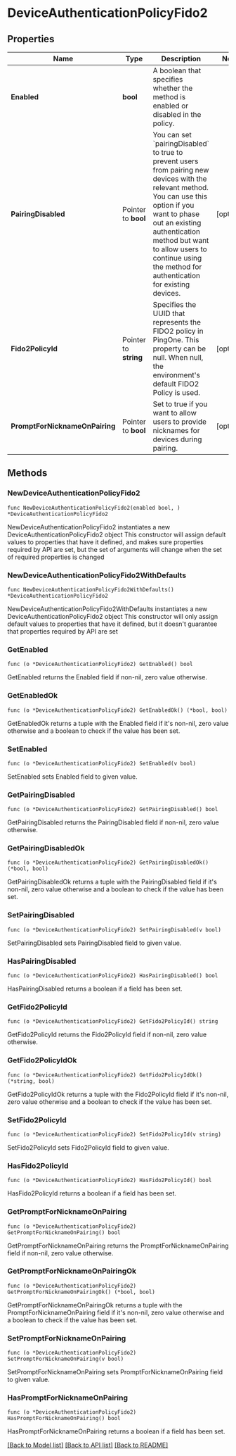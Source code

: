 # DeviceAuthenticationPolicyFido2

## Properties

Name | Type | Description | Notes
------------ | ------------- | ------------- | -------------
**Enabled** | **bool** | A boolean that specifies whether the method is enabled or disabled in the policy. | 
**PairingDisabled** | Pointer to **bool** | You can set &#x60;pairingDisabled&#x60; to true to prevent users from pairing new devices with the relevant method. You can use this option if you want to phase out an existing authentication method but want to allow users to continue using the method for authentication for existing devices. | [optional] 
**Fido2PolicyId** | Pointer to **string** | Specifies the UUID that represents the FIDO2 policy in PingOne. This property can be null. When null, the environment&#39;s default FIDO2 Policy is used. | [optional] 
**PromptForNicknameOnPairing** | Pointer to **bool** | Set to true if you want to allow users to provide nicknames for devices during pairing. | [optional] 

## Methods

### NewDeviceAuthenticationPolicyFido2

`func NewDeviceAuthenticationPolicyFido2(enabled bool, ) *DeviceAuthenticationPolicyFido2`

NewDeviceAuthenticationPolicyFido2 instantiates a new DeviceAuthenticationPolicyFido2 object
This constructor will assign default values to properties that have it defined,
and makes sure properties required by API are set, but the set of arguments
will change when the set of required properties is changed

### NewDeviceAuthenticationPolicyFido2WithDefaults

`func NewDeviceAuthenticationPolicyFido2WithDefaults() *DeviceAuthenticationPolicyFido2`

NewDeviceAuthenticationPolicyFido2WithDefaults instantiates a new DeviceAuthenticationPolicyFido2 object
This constructor will only assign default values to properties that have it defined,
but it doesn't guarantee that properties required by API are set

### GetEnabled

`func (o *DeviceAuthenticationPolicyFido2) GetEnabled() bool`

GetEnabled returns the Enabled field if non-nil, zero value otherwise.

### GetEnabledOk

`func (o *DeviceAuthenticationPolicyFido2) GetEnabledOk() (*bool, bool)`

GetEnabledOk returns a tuple with the Enabled field if it's non-nil, zero value otherwise
and a boolean to check if the value has been set.

### SetEnabled

`func (o *DeviceAuthenticationPolicyFido2) SetEnabled(v bool)`

SetEnabled sets Enabled field to given value.


### GetPairingDisabled

`func (o *DeviceAuthenticationPolicyFido2) GetPairingDisabled() bool`

GetPairingDisabled returns the PairingDisabled field if non-nil, zero value otherwise.

### GetPairingDisabledOk

`func (o *DeviceAuthenticationPolicyFido2) GetPairingDisabledOk() (*bool, bool)`

GetPairingDisabledOk returns a tuple with the PairingDisabled field if it's non-nil, zero value otherwise
and a boolean to check if the value has been set.

### SetPairingDisabled

`func (o *DeviceAuthenticationPolicyFido2) SetPairingDisabled(v bool)`

SetPairingDisabled sets PairingDisabled field to given value.

### HasPairingDisabled

`func (o *DeviceAuthenticationPolicyFido2) HasPairingDisabled() bool`

HasPairingDisabled returns a boolean if a field has been set.

### GetFido2PolicyId

`func (o *DeviceAuthenticationPolicyFido2) GetFido2PolicyId() string`

GetFido2PolicyId returns the Fido2PolicyId field if non-nil, zero value otherwise.

### GetFido2PolicyIdOk

`func (o *DeviceAuthenticationPolicyFido2) GetFido2PolicyIdOk() (*string, bool)`

GetFido2PolicyIdOk returns a tuple with the Fido2PolicyId field if it's non-nil, zero value otherwise
and a boolean to check if the value has been set.

### SetFido2PolicyId

`func (o *DeviceAuthenticationPolicyFido2) SetFido2PolicyId(v string)`

SetFido2PolicyId sets Fido2PolicyId field to given value.

### HasFido2PolicyId

`func (o *DeviceAuthenticationPolicyFido2) HasFido2PolicyId() bool`

HasFido2PolicyId returns a boolean if a field has been set.

### GetPromptForNicknameOnPairing

`func (o *DeviceAuthenticationPolicyFido2) GetPromptForNicknameOnPairing() bool`

GetPromptForNicknameOnPairing returns the PromptForNicknameOnPairing field if non-nil, zero value otherwise.

### GetPromptForNicknameOnPairingOk

`func (o *DeviceAuthenticationPolicyFido2) GetPromptForNicknameOnPairingOk() (*bool, bool)`

GetPromptForNicknameOnPairingOk returns a tuple with the PromptForNicknameOnPairing field if it's non-nil, zero value otherwise
and a boolean to check if the value has been set.

### SetPromptForNicknameOnPairing

`func (o *DeviceAuthenticationPolicyFido2) SetPromptForNicknameOnPairing(v bool)`

SetPromptForNicknameOnPairing sets PromptForNicknameOnPairing field to given value.

### HasPromptForNicknameOnPairing

`func (o *DeviceAuthenticationPolicyFido2) HasPromptForNicknameOnPairing() bool`

HasPromptForNicknameOnPairing returns a boolean if a field has been set.


[[Back to Model list]](../README.md#documentation-for-models) [[Back to API list]](../README.md#documentation-for-api-endpoints) [[Back to README]](../README.md)


